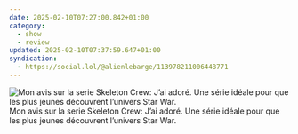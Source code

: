 ```yaml
---
date: 2025-02-10T07:27:00.842+01:00
category:
  - show
  - review
updated: 2025-02-10T07:37:59.647+01:00
syndication:
  - https://social.lol/@alienlebarge/113978211006448771
---
```


![Mon avis sur la serie Skeleton Crew: J’ai adoré. Une série idéale pour que les plus jeunes découvrent l’univers Star War.](https://alienlebarge.ch/media/photos/2025/02/10/img-6588.jpg)
Mon avis sur la serie Skeleton Crew: J’ai adoré. Une série idéale pour que les plus jeunes découvrent l’univers Star War.

